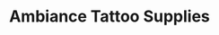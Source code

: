 ---
title: "Ambiance Tattoo Supplies"
url: /colorado-springs/ambiance-tattoo-supplies/
shop: medical supply
---
